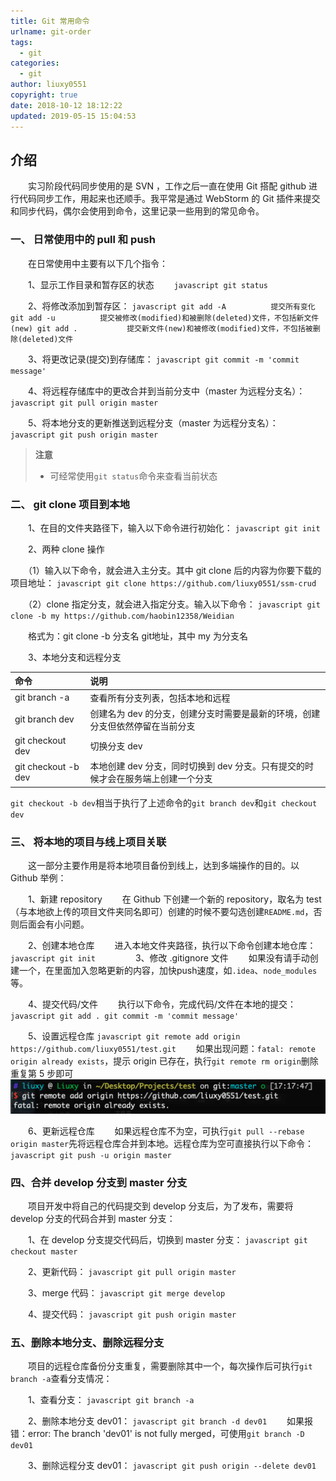 ```yaml
---
title: Git 常用命令
urlname: git-order
tags:
  - git
categories:
  - git
author: liuxy0551
copyright: true
date: 2018-10-12 18:12:22
updated: 2019-05-15 15:04:53
---
```


## 介绍

　　实习阶段代码同步使用的是 SVN ，工作之后一直在使用 Git 搭配 github 进行代码同步工作，用起来也还顺手。我平常是通过 WebStorm 的 Git 插件来提交和同步代码，偶尔会使用到命令，这里记录一些用到的常见命令。
<!--more-->


### 一、 日常使用中的 pull 和 push

　　在日常使用中主要有以下几个指令：

　　1、显示工作目录和暂存区的状态
　　``` javascript
     git status
    ```

　　2、将修改添加到暂存区：
    ``` javascript
     git add -A          提交所有变化
     git add -u          提交被修改(modified)和被删除(deleted)文件，不包括新文件(new)
     git add .           提交新文件(new)和被修改(modified)文件，不包括被删除(deleted)文件
    ```

　　3、将更改记录(提交)到存储库：
    ``` javascript
    git commit -m 'commit message'
    ```

　　4、将远程存储库中的更改合并到当前分支中（master 为远程分支名）：
    ``` javascript
    git pull origin master
    ```

　　5、将本地分支的更新推送到远程分支（master 为远程分支名）：
    ``` javascript
    git push origin master
    ```

>**注意**
>* 可经常使用`git status`命令来查看当前状态



### 二、 git clone 项目到本地

　　1、在目的文件夹路径下，输入以下命令进行初始化：
    ``` javascript
    git init
    ```

　　2、两种 clone 操作

　　（1）输入以下命令，就会进入主分支。其中 git clone 后的内容为你要下载的项目地址：
    ``` javascript
    git clone https://github.com/liuxy0551/ssm-crud
    ```

　　（2）clone 指定分支，就会进入指定分支。输入以下命令：
    ``` javascript
     git clone -b my https://github.com/haobin12358/Weidian
    ```
    
　　格式为：git clone -b 分支名 git地址，其中 my 为分支名


　　3、本地分支和远程分支

   命令|说明
    :--------|:--------
    git branch -a|查看所有分支列表，包括本地和远程
    git branch dev|创建名为 dev 的分支，创建分支时需要是最新的环境，创建分支但依然停留在当前分支
    git checkout dev|切换分支 dev
    git checkout -b dev|本地创建 dev 分支，同时切换到 dev 分支。只有提交的时候才会在服务端上创建一个分支

   `git checkout -b dev`相当于执行了上述命令的`git branch dev`和`git checkout dev`



### 三、 将本地的项目与线上项目关联

　　这一部分主要作用是将本地项目备份到线上，达到多端操作的目的。以 Github 举例：

　　1、新建 repository
　　在 Github 下创建一个新的 repository，取名为 test（与本地欲上传的项目文件夹同名即可）创建的时候不要勾选创建`README.md`，否则后面会有小问题。

　　2、创建本地仓库
　　进入本地文件夹路径，执行以下命令创建本地仓库：
    ``` javascript
     git init
    ```
　　
　　3、修改 .gitignore 文件
　　如果没有请手动创建一个，在里面加入忽略更新的内容，加快push速度，如`.idea`、`node_modules`等。

　　4、提交代码/文件
　　执行以下命令，完成代码/文件在本地的提交：
    ``` javascript
     git add .
     git commit -m 'commit message'
    ```
    
　　5、设置远程仓库
    ``` javascript
    git remote add origin https://github.com/liuxy0551/test.git
    ```
　　如果出现问题：`fatal: remote origin already exists`，提示 origin 已存在，执行`git remote rm origin`删除重复第 5 步即可
　　![](/images/posts/git-order/1.png)

　　6、更新远程仓库
　　如果远程仓库不为空，可执行`git pull --rebase origin master`先将远程仓库合并到本地。远程仓库为空可直接执行以下命令：
    ``` javascript
    git push -u origin master
    ```



### 四、合并 develop 分支到 master 分支

　　项目开发中将自己的代码提交到 develop 分支后，为了发布，需要将 develop 分支的代码合并到 master 分支：

　　1、在 develop 分支提交代码后，切换到 master 分支：
    ``` javascript
    git checkout master
    ```

　　2、更新代码：
    ``` javascript
    git pull origin master
    ```

　　3、merge 代码：
    ``` javascript
    git merge develop
    ```

　　4、提交代码：
    ``` javascript
    git push origin master
    ```



### 五、删除本地分支、删除远程分支

　　项目的远程仓库备份分支重复，需要删除其中一个，每次操作后可执行`git branch -a`查看分支情况：

　　1、查看分支：
    ``` javascript
    git branch -a
    ```

　　2、删除本地分支 dev01：
    ``` javascript
    git branch -d dev01
    ```
　　如果报错：error: The branch 'dev01' is not fully merged，可使用`git branch -D dev01`

　　3、删除远程分支 dev01：
    ``` javascript
    git push origin --delete dev01
    ```
